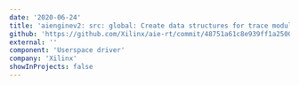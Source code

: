```yaml
---
date: '2020-06-24'
title: 'aienginev2: src: global: Create data structures for trace module'
github: 'https://github.com/Xilinx/aie-rt/commit/48751a61c8e939ff1a25004b7042396d9f11537a'
external: ''
component: 'Userspace driver'
company: 'Xilinx'
showInProjects: false
---
```

